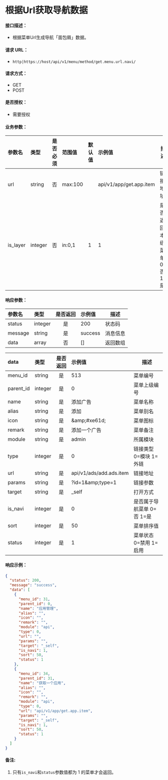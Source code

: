 # 根据Url获取导航数据

#### 接口描述：
- 根据菜单Url生成导航「面包屑」数据。

#### 请求 URL：
- `http|https://host/api/v1/menu/method/get.menu.url.navi/`

#### 请求方式：
- GET
- POST

#### 是否授权：
- 需要授权

#### 业务参数：
|参数名|类型|是否必须|范围值|默认值|示例值|描述|
|:----|:---|:---:|:-----|:-----|:-----|-----|
|url |string |否 |max:100 | |api/v1/app/get.app.item |链接地址 |
|is_layer |integer |否 |in:0,1 |1 |1 |是否返回本级菜单 0=否 1=是 |

#### 响应参数：
|参数名|类型|是否返回|示例值|描述|
|:-----|:-----|:---:|:-----|-----|
|status |integer |是 |200 |状态码 |
|message |string |是 |success |消息信息 |
|data |array |否 |[] |返回数组 |

|data|类型|是否返回|示例值|描述|
|:-----|:-----|:---:|:-----|-----|
|menu_id |string |是 |513 |菜单编号 |
|parent_id |integer |是 |0 |菜单上级编号 |
|name |string |是 |添加广告 |菜单名称 |
|alias |string |是 |添加 |菜单别名 |
|icon |string |是 |&amp;amp;#xe61d; |菜单图标 |
|remark |string |是 |添加一个广告 |菜单备注 |
|module |string |是 |admin |所属模块 |
|type |integer |是 |0 |链接类型 0=模块 1=外链 |
|url |string |是 |api/v1/ads/add.ads.item |链接地址 |
|params |string |是 |?id=1&amp;amp;type=1 |链接参数 |
|target |string |是 |&#95;self |打开方式 |
|is_navi |integer |是 |0 |是否属于导航菜单 0=否 1=是 |
|sort |integer |是 |50 |菜单排序值 |
|status |integer |是 |1 |菜单状态 0=禁用 1=启用 |

#### 响应示例：
```json
{
  "status": 200,
  "message": "success",
  "data": [
    {
      "menu_id": 31,
      "parent_id": 0,
      "name": "应用管理",
      "alias": "",
      "icon": "",
      "remark": "",
      "module": "api",
      "type": 0,
      "url": "",
      "params": "",
      "target": "_self",
      "is_navi": 1,
      "sort": 50,
      "status": 1
    },
    {
      "menu_id": 34,
      "parent_id": 31,
      "name": "获取一个应用",
      "alias": "",
      "icon": "",
      "remark": "",
      "module": "api",
      "type": 0,
      "url": "api/v1/app/get.app.item",
      "params": "",
      "target": "_self",
      "is_navi": 1,
      "sort": 50,
      "status": 1
    }
  ]
}
```

#### 备注:
1. 只有`is_navi`和`status`参数值都为 1 的菜单才会返回。